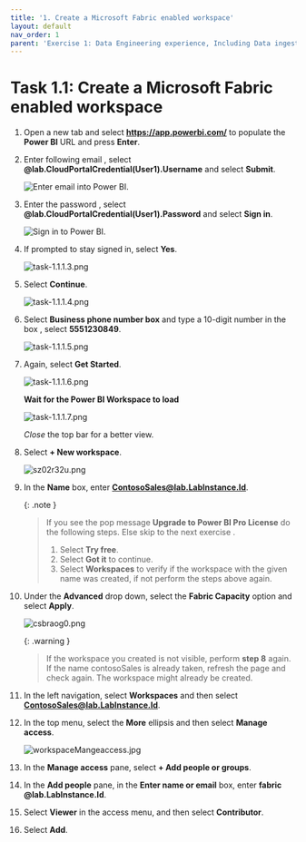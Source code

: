 ```yaml
---
title: '1. Create a Microsoft Fabric enabled workspace'
layout: default
nav_order: 1
parent: 'Exercise 1: Data Engineering experience, Including Data ingestion from a spectrum of analytical data sources into OneLake'
---
```


# Task 1.1: Create a Microsoft Fabric enabled workspace

1. Open a new tab and select **https://app.powerbi.com/** to populate the **Power BI** URL and press **Enter**.

2. Enter following email , select **@lab.CloudPortalCredential(User1).Username** and select **Submit**.

	![Enter email into Power BI.](../media/instructions240153/task-1.1.1.png)

3. Enter the password , select **@lab.CloudPortalCredential(User1).Password** and select **Sign in**.

	![Sign in to Power BI.](../media/instructions240153/task-1.1.1.2.png)

4. If prompted to stay signed in, select **Yes**.

	![task-1.1.1.3.png](../media/instructions240153/task-1.1.1.3.png)

5. Select **Continue**.

	![task-1.1.1.4.png](../media/instructions240153/task-1.1.1.4.png)

6. Select **Business phone number box** and type a 10-digit number in the box , select **5551230849**. 

	![task-1.1.1.5.png](../media/instructions240153/task-1.1.1.5.png)

7. Again, select **Get Started**.

	![task-1.1.1.6.png](../media/instructions240153/task-1.1.1.6.png)

	**Wait for the Power BI Workspace to load**

	![task-1.1.1.7.png](../media/instructions240153/task-1.1.1.7.png)

	*Close* the top bar for a better view.

8. Select **+ New workspace**.

	<!-- !IMAGE[euxmwptl.png](instructions249094/euxmwptl.png) -->

	![sz02r32u.png](../media/instructions249094/sz02r32u.png)

9. In the **Name** box, enter **ContosoSales@lab.LabInstance.Id**.

	{: .note }
 	>If you see the pop message **Upgrade to Power BI Pro License** do the following steps. Else skip to the next exercise .
	>1. Select **Try free**.
	>2. Select **Got it** to continue.
	>3. Select **Workspaces** to verify if the workspace with the given name was created, if not perform the steps above again.

10. Under the **Advanced** drop down, select the **Fabric Capacity** option and select **Apply**.

	![csbraog0.png](../media/instructions249094/csbraog0.png)

	{: .warning }
 	>If the workspace you created is not visible, perform **step 8** again.
	>If the name contosoSales is already taken, refresh the page and check again. The workspace might already be created.

11. In the left navigation, select **Workspaces** and then select **ContosoSales@lab.LabInstance.Id**.

12. In the top menu, select the **More** ellipsis and then select **Manage access**.

	![workspaceMangeaccess.jpg](../media/instructions249094/workspaceMangeaccess.jpg)

13. In the **Manage access** pane, select **+ Add people or groups**.

14. In the **Add people** pane, in the **Enter name or email** box, enter **fabric @lab.LabInstance.Id**.

15. Select **Viewer** in the access menu, and then select **Contributor**.

16. Select **Add**.
